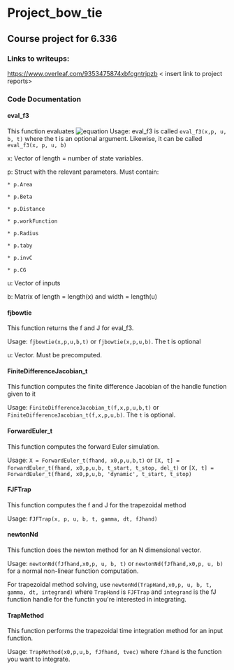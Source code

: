# Project_bow_tie
## Course project for 6.336
### Links to writeups:
https://www.overleaf.com/9353475874xbfcgntrjpzb
< insert link to project reports>

### Code Documentation

#### eval_f3
This function evaluates ![equation](https://latex.codecogs.com/gif.latex?\frac{dx}{dt}&space;=&space;f(x,&space;p,&space;u,&space;b))
Usage: eval_f3 is called `eval_f3(x,p, u, b, t)` where the t is an optional argument. Likewise, it can be called `eval_f3(x, p, u, b)`

x: Vector of length = number of state variables.

p: Struct with the relevant parameters. Must contain:
    
    * p.Area
    
    * p.Beta
    
    * p.Distance
    
    * p.workFunction
    
    * p.Radius
    
    * p.taby
    
    * p.invC
    
    * p.CG

u: Vector of inputs 

b: Matrix of length = length(x) and width = length(u)


#### fjbowtie
This function returns the f and J for eval_f3. 

Usage: `fjbowtie(x,p,u,b,t)` or `fjbowtie(x,p,u,b)`. The t is optional 

u: Vector. Must be precomputed. 


#### FiniteDifferenceJacobian_t
This function computes the finite difference Jacobian of the handle function given to it

Usage: `FiniteDifferenceJacobian_t(f,x,p,u,b,t)` or `FiniteDifferenceJacobian_t(f,x,p,u,b)`. The `t` is optional. 


#### ForwardEuler_t
This function computes the forward Euler simulation. 

Usage: `X = ForwardEuler_t(fhand, x0,p,u,b,t)` or `[X, t] =  ForwardEuler_t(fhand, x0,p,u,b, t_start, t_stop, del_t)` or `[X, t] =  ForwardEuler_t(fhand, x0,p,u,b, 'dynamic', t_start, t_stop)`


#### FJFTrap 
This function computes the f and J for the trapezoidal method 

Usage: `FJFTrap(x, p, u, b, t, gamma, dt, fJhand)`


#### newtonNd
This function does the newton method for an N dimensional vector. 

Usage: `newtonNd(fJfhand,x0,p, u, b, t)` or `newtonNd(fJfhand,x0,p, u, b)` for a normal non-linear function computation. 

For trapezoidal method solving, use `newtonNd(TrapHand,x0,p, u, b, t, gamma, dt, integrand)` where `TrapHand` is `FJFTrap` and `integrand` is the fJ function handle for the functin you're interested in integrating. 


 #### TrapMethod 
 This function performs the trapezoidal time integration method for an input function. 

 Usage: `TrapMethod(x0,p,u,b, fJfhand, tvec)` where `fJhand` is the function you want to integrate. 
 